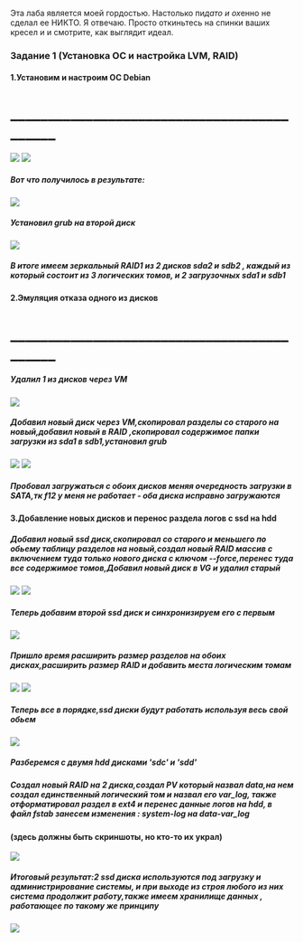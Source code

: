 Эта лаба является моей гордостью. Настолько пи*дато и ох*енно не сделал ее НИКТО. Я отвечаю. Просто откиньтесь на спинки ваших кресел и и смотрите, как выглядит идеал.

###                                    Задание 1 (Установка ОС и настройка LVM, RAID)
#### 1.Установим и настроим ОС Debian
# ___________________________________________
![](https://github.com/ctf-master/OS-labs-master/blob/master/RAID-LVM-master/screenshots/%D0%A1%D0%BD%D0%B8%D0%BC%D0%BE%D0%BA%20%D1%8D%D0%BA%D1%80%D0%B0%D0%BD%D0%B0%20%D0%BE%D1%82%202019-05-11%2018-23-14.png)
![](https://github.com/ctf-master/OS-labs-master/blob/master/RAID-LVM-master/screenshots/%D0%A1%D0%BD%D0%B8%D0%BC%D0%BE%D0%BA%20%D1%8D%D0%BA%D1%80%D0%B0%D0%BD%D0%B0%20%D0%BE%D1%82%202019-05-11%2018-42-31.png)
##### Вот что получилось в результате:
![](https://github.com/ctf-master/OS-labs-master/blob/master/RAID-LVM-master/screenshots/%D0%A1%D0%BD%D0%B8%D0%BC%D0%BE%D0%BA%20%D1%8D%D0%BA%D1%80%D0%B0%D0%BD%D0%B0%20%D0%BE%D1%82%202019-05-11%2019-13-03.png)
##### Установил grub на второй диск 
![](https://github.com/ctf-master/OS-labs-master/blob/master/RAID-LVM-master/screenshots/%D0%A1%D0%BD%D0%B8%D0%BC%D0%BE%D0%BA%20%D1%8D%D0%BA%D1%80%D0%B0%D0%BD%D0%B0%20%D0%BE%D1%82%202019-05-11%2019-42-45.png)
##### В итоге имеем зеркальный RAID1 из 2 дисков sda2 и sdb2 , каждый из который состоит из 3 логических томов, и 2 загрузочных sda1 и sdb1
#### 2.Эмуляция отказа одного из дисков
# ___________________________________________
##### Удалил 1 из дисков через VM
![](https://github.com/ctf-master/OS-labs-master/blob/master/RAID-LVM-master/screenshots/%D0%A1%D0%BD%D0%B8%D0%BC%D0%BE%D0%BA%20%D1%8D%D0%BA%D1%80%D0%B0%D0%BD%D0%B0%20%D0%BE%D1%82%202019-05-12%2015-36-52.png )
##### Добавил новый диск через VM,скопировал разделы со старого на новый,добавил новый в RAID ,скопировал содержимое папки загрузки из sda1 в sdb1,установил grub
![](https://github.com/ctf-master/OS-labs-master/blob/master/RAID-LVM-master/screenshots/%D0%A1%D0%BD%D0%B8%D0%BC%D0%BE%D0%BA%20%D1%8D%D0%BA%D1%80%D0%B0%D0%BD%D0%B0%20%D0%BE%D1%82%202019-05-12%2016-15-22.png)
![](https://github.com/ctf-master/OS-labs-master/blob/master/RAID-LVM-master/screenshots/%D0%A1%D0%BD%D0%B8%D0%BC%D0%BE%D0%BA%20%D1%8D%D0%BA%D1%80%D0%B0%D0%BD%D0%B0%20%D0%BE%D1%82%202019-05-12%2016-38-40.png)
##### Пробовал загружаться с обоих дисков меняя очередность загрузки в SATA,тк f12 у меня не работает - оба диска исправно загружаются
#### 3.Добавление новых дисков и перенос раздела логов с ssd на hdd
##### Добавил новый ssd диск,скопировал со старого и меньшего по обьему таблицу разделов на новый,создал новый RAID массив с включением туда только нового диска с ключом --force,перенес туда все содержимое томов,Добавил новый диск в VG и удалил старый
![](https://github.com/ctf-master/OS-labs-master/blob/master/RAID-LVM-master/screenshots/%D0%A1%D0%BD%D0%B8%D0%BC%D0%BE%D0%BA%20%D1%8D%D0%BA%D1%80%D0%B0%D0%BD%D0%B0%20%D0%BE%D1%82%202019-05-12%2019-16-32.png)
![](https://github.com/ctf-master/OS-labs-master/blob/master/RAID-LVM-master/screenshots/%D0%A1%D0%BD%D0%B8%D0%BC%D0%BE%D0%BA%20%D1%8D%D0%BA%D1%80%D0%B0%D0%BD%D0%B0%20%D0%BE%D1%82%202019-05-12%2019-19-30.png)
##### Теперь добавим второй ssd диск и синхронизируем его с первым
![](https://github.com/ctf-master/OS-labs-master/blob/master/RAID-LVM-master/screenshots/%D0%A1%D0%BD%D0%B8%D0%BC%D0%BE%D0%BA%20%D1%8D%D0%BA%D1%80%D0%B0%D0%BD%D0%B0%20%D0%BE%D1%82%202019-05-12%2019-43-52.png)
##### Пришло время расширить размер разделов на обоих дисках,расширить размер RAID и добавить места логическим томам
![](https://github.com/ctf-master/OS-labs-master/blob/master/RAID-LVM-master/screenshots/%D0%A1%D0%BD%D0%B8%D0%BC%D0%BE%D0%BA%20%D1%8D%D0%BA%D1%80%D0%B0%D0%BD%D0%B0%20%D0%BE%D1%82%202019-05-12%2019-51-21.png)
![](https://github.com/ctf-master/OS-labs-master/blob/master/RAID-LVM-master/screenshots/%D0%A1%D0%BD%D0%B8%D0%BC%D0%BE%D0%BA%20%D1%8D%D0%BA%D1%80%D0%B0%D0%BD%D0%B0%20%D0%BE%D1%82%202019-05-12%2019-52-47.png)
##### Теперь все в порядке,ssd диски будут работать используя весь свой обьем
![](https://github.com/ctf-master/OS-labs-master/blob/master/RAID-LVM-master/screenshots/%D0%A1%D0%BD%D0%B8%D0%BC%D0%BE%D0%BA%20%D1%8D%D0%BA%D1%80%D0%B0%D0%BD%D0%B0%20%D0%BE%D1%82%202019-05-12%2019-53-20.png)
##### Разберемся с двумя hdd дисками 'sdc' и 'sdd'
##### Создал новый RAID на 2 диска,создал PV который назвал data,на нем создал единственный логический том и назвал его var_log, также отформатировал раздел в ext4 и перенес данные логов на hdd, в файл fstab занесем изменения : **system-log** на **data-var_log**
#### (здесь должны быть скриншоты, но кто-то их украл)
![](https://github.com/ctf-master/OS-labs-master/blob/master/RAID-LVM-master/screenshots/%D0%A1%D0%BD%D0%B8%D0%BC%D0%BE%D0%BA%20%D1%8D%D0%BA%D1%80%D0%B0%D0%BD%D0%B0%20%D0%BE%D1%82%202019-05-13%2013-20-17.png)
##### Итоговый результат:2 ssd диска используются под загрузку и администрирование системы, и при выходе из строя любого из них система продолжит работу,также имеем хранилище данных , работающее по такому же принципу
![](https://github.com/ctf-master/OS-labs-master/blob/master/RAID-LVM-master/screenshots/%D0%A1%D0%BD%D0%B8%D0%BC%D0%BE%D0%BA%20%D1%8D%D0%BA%D1%80%D0%B0%D0%BD%D0%B0%20%D0%BE%D1%82%202019-05-13%2013-27-31.png)

